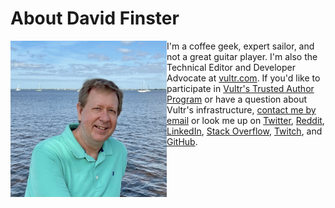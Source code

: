 # About David Finster

<img align="left" src="/images/Profile.jpg" style="height: 250px; padding-top: 0px;" />  

I'm a coffee geek, expert sailor, and not a great guitar player. I'm also the Technical Editor and Developer Advocate at [vultr.com](https://www.vultr.com). If you'd like to participate in [Vultr's Trusted Author Program](https://www.vultr.com/docs/trusted-author-program) or have a question about Vultr's infrastructure, [contact me by email](mailto:dfinster@vultr.com) or look me up on [Twitter](https://twitter.com/dfinr), [Reddit](https://www.reddit.com/user/dfinr), [LinkedIn](https://www.linkedin.com/in/dfinr/), [Stack Overflow](https://stackoverflow.com/users/13642710/dfinr?tab=profile), [Twitch](https://www.twitch.tv/dfinr), and [GitHub](https://github.com/dfinr).
